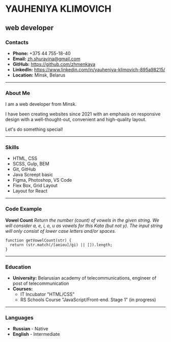 # YAUHENIYA KLIMOVICH
## web developer
### Contacts 

* **Phone:** +375 44 755-18-40
* **Email:** zh.shuravina@gmail.com
* **GitHub:** https://github.com/zhmenkaya
* **LinkedIn:** https://www.linkedin.com/in/yauheniya-klimovich-895a98215/
* **Location:** Minsk, Belarus
***
### About Me

I am a web developer from Minsk. 

I have been creating websites since 2021 with an emphasis on responsive design with a well-thought-out, convenient
and high-quality layout.

Let's do something special!
***
### Skills

* HTML, CSS
* SCSS, Gulp, BEM
* Git, GitHub
* Java Screept basic
* Figma, Photoshop, VS Code
* Flex Box, Grid Layout
* Layout for React
***
### Code Example

**Vowel Count**
*Return the number (count) of vowels in the given string. We will consider a, e, i, o, u as vowels for this Kata (but not y).
The input string will only consist of lower case letters and/or spaces.*

```
function getVowelCount(str) {
  return (str.match(/[aeiou]/gi) || []).length;
}
```
***
### Education

* **University:** Belarusian academy of telecommunications, engineer of post of telecommunication
* **Courses:**
    + IT Incubator "HTML/CSS"
    + RS Schools Course "JavaScript/Front-end. Stage 1" (in progress)
***
### Languages

* **Russian** - Native
* **English** - Intermediate
